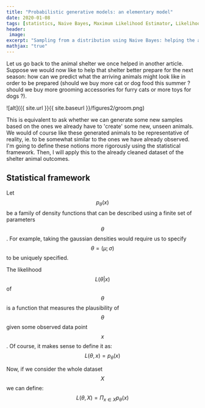 ```yaml
---
title: "Probabilistic generative models: an elementary model"
date: 2020-01-08
tags: [statistics, Naive Bayes, Maximum Likelihood Estimator, Likelihood]
header:
 image: 
excerpt: "Sampling from a distribution using Naive Bayes: helping the animal shelter prepare for the summer"
mathjax: "true"
---
```


Let us go back to the animal shelter we once helped in another article. Suppose we would now like to help that shelter better prepare for the next season:  how can we predict what the arriving animals might look like in order to be prepared (should we buy more cat or dog food this summer ? should we buy more grooming accessories for furry cats or more toys for dogs ?). 


![alt]({{ site.url }}{{ site.baseurl }}/figures2/groom.png)

This is equivalent to ask whether we can generate some new samples based on the ones we already have to 'create' some new, unseen animals. We would of course like these generated animals to be representative of reality, ie. to be somewhat similar to the ones we have already observed. 
I'm going to define these notions more rigorously using the statistical framework. Then, I will apply this to the already cleaned dataset of the shelter animal outcomes.


## Statistical framework
Let $$p_{\theta}(x)$$ be a family of density functions that can be described using a finite set of parameters $$\theta$$. For example, taking the gaussian densities would require us to specify $$\theta = (\mu ; \sigma)$$ to be uniquely specified. 

The likelihood $$L(\theta | x)$$ of $$\theta$$ is a function that measures the plausibility of $$\theta$$ given some observed data point $$x$$.
Of course, it makes sense to define it as:
$$L(\theta, x) = p_{\theta}(x) $$

Now, if we consider the whole dataset $$X$$ we can define:
$$ L(\theta, X) = \Pi_{x \in X} p_{\theta}(x) $$


## 
